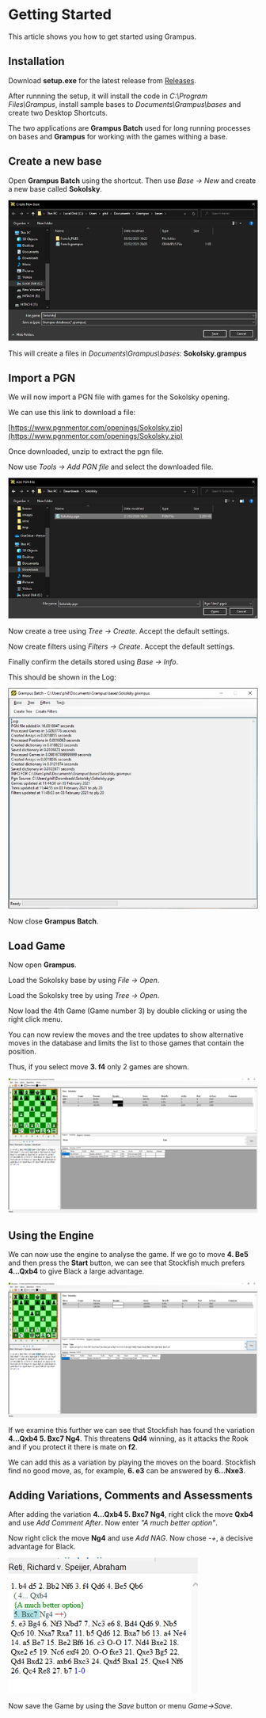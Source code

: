 # Getting Started

This article shows you how to get started using Grampus.

## Installation

Download **setup.exe** for the latest release from [Releases](https://github.com/pbbwfc/Grampus/releases).

After runnning the setup, it will install the code in *C:\Program Files\Grampus*, install sample bases to *Documents\Grampus\bases* and create two Desktop Shortcuts.

The two applications are **Grampus Batch** used for long running processes on bases and **Grampus** for working with the games withing a base.

## Create a new base

Open **Grampus Batch** using the shortcut. Then use *Base -> New* and create a new base called **Sokolsky**.

![Base New](images/st1.png)

This will create a files in *Documents\Grampus\bases*: **Sokolsky.grampus**

## Import a PGN

We will now import a PGN file with games for the Sokolsky opening.

We can use this link to download a file:

[https://www.pgnmentor.com/openings/Sokolsky.zip](https://www.pgnmentor.com/openings/Sokolsky.zip)

Once downloaded, unzip to extract the pgn file.

Now use *Tools -> Add PGN file* and select the downloaded file.

![Import Pgn](images/st2.png)

Now create a tree using *Tree -> Create*. Accept the default settings.

Now create filters using *Filters -> Create*. Accept the default settings.

Finally confirm the details stored using *Base -> Info*.

This should be shown in the Log:

![Log](images/st2a.png)

Now close **Grampus Batch**.

## Load Game

Now open **Grampus**.

Load the Sokolsky base by using *File -> Open*.

Load the Sokolsky tree by using *Tree -> Open*.

Now load the 4th Game (Game number 3) by double clicking or using the right click menu.

You can now review the moves and the tree updates to show alternative moves in the database and limits the list to those games that contain the position.

Thus, if you select move **3. f4** only 2 games are shown.

![Filter](images/st3.png)

## Using the Engine

We can now use the engine to analyse the game. If we go to move **4. Be5** and then press the **Start** button, we can see that Stockfish much prefers **4...Qxb4** to give Black a large advantage. 

![Engine](images/st4.png)

If we examine this further we can see that Stockfish has found the variation **4...Qxb4 5. Bxc7 Ng4**. This threatens **Qd4** winning, as it attacks the Rook and if you protect it there is mate on **f2**.

We can add this as a variation by playing the moves on the board. Stockfish find no good move, as, for example, **6. e3** can be answered by **6...Nxe3**.

## Adding Variations, Comments and Assessments

After adding the variation **4...Qxb4 5. Bxc7 Ng4**, right click the move **Qxb4** and use *Add Comment After*. Now enter *"A much better option"*.

Now right click the move **Ng4** and use *Add NAG*. Now chose *-+*, a decisive advantage for Black.

![Comments](images/st5.png)

Now save the Game by using the *Save* button or menu *Game->Save*.

